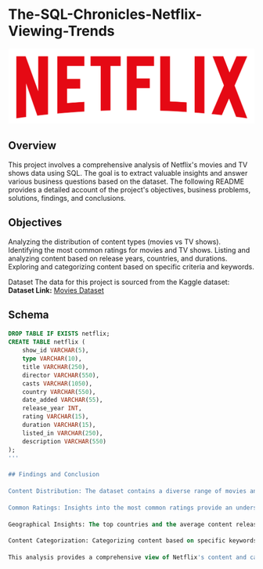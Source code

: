 # The-SQL-Chronicles-Netflix-Viewing-Trends
![](https://github.com/pujadatajourney/The-SQL-Chronicles-Netflix-Viewing-Trends/blob/main/logo.png)

## Overview
This project involves a comprehensive analysis of Netflix's movies and TV shows data using SQL. The goal is to extract valuable insights and answer various business questions based on the dataset. The following README provides a detailed account of the project's objectives, business problems, solutions, findings, and conclusions.

## Objectives
Analyzing the distribution of content types (movies vs TV shows).
Identifying the most common ratings for movies and TV shows.
Listing and analyzing content based on release years, countries, and durations.
Exploring and categorizing content based on specific criteria and keywords.

Dataset
The data for this project is sourced from the Kaggle dataset:
**Dataset Link:** [Movies Dataset](https://www.kaggle.com/datasets/shivamb/netflix-shows?resource=download)


## Schema

```sql
DROP TABLE IF EXISTS netflix;
CREATE TABLE netflix (
    show_id VARCHAR(5),
    type VARCHAR(10),
    title VARCHAR(250),
    director VARCHAR(550),
    casts VARCHAR(1050),
    country VARCHAR(550),
    date_added VARCHAR(55),
    release_year INT,
    rating VARCHAR(15),
    duration VARCHAR(15),
    listed_in VARCHAR(250),
    description VARCHAR(550)
);
'''

## Findings and Conclusion

Content Distribution: The dataset contains a diverse range of movies and TV shows with varying ratings and genres.

Common Ratings: Insights into the most common ratings provide an understanding of the content's target audience.

Geographical Insights: The top countries and the average content releases by India highlight regional content distribution.

Content Categorization: Categorizing content based on specific keywords helps in understanding the nature of content available on Netflix.

This analysis provides a comprehensive view of Netflix's content and can help inform content strategy and decision-making.

